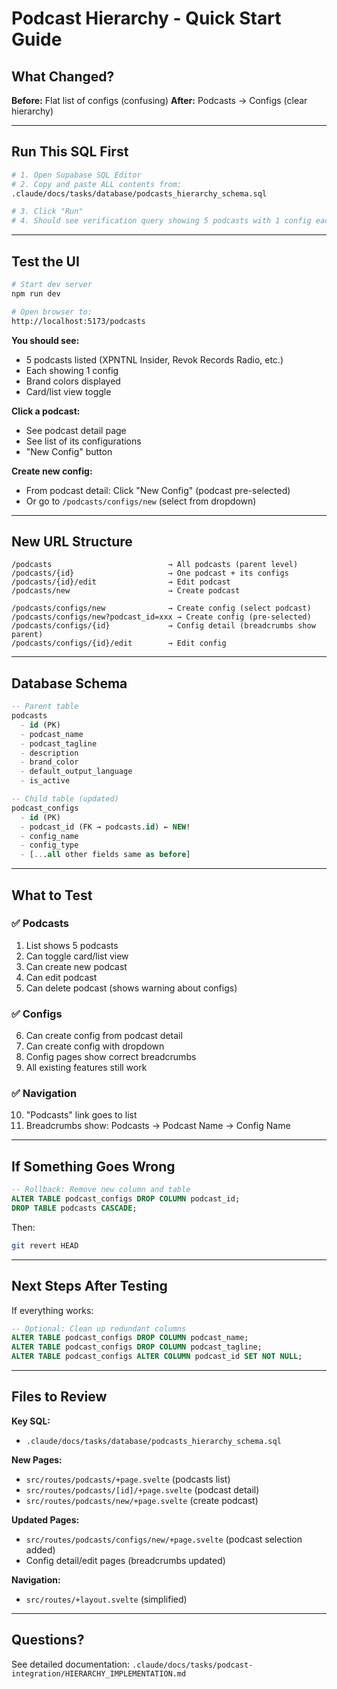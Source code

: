 # Podcast Hierarchy - Quick Start Guide

## What Changed?

**Before:** Flat list of configs (confusing)
**After:** Podcasts → Configs (clear hierarchy)

---

## Run This SQL First

```bash
# 1. Open Supabase SQL Editor
# 2. Copy and paste ALL contents from:
.claude/docs/tasks/database/podcasts_hierarchy_schema.sql

# 3. Click "Run"
# 4. Should see verification query showing 5 podcasts with 1 config each
```

---

## Test the UI

```bash
# Start dev server
npm run dev

# Open browser to:
http://localhost:5173/podcasts
```

**You should see:**
- 5 podcasts listed (XPNTNL Insider, Revok Records Radio, etc.)
- Each showing 1 config
- Brand colors displayed
- Card/list view toggle

**Click a podcast:**
- See podcast detail page
- See list of its configurations
- "New Config" button

**Create new config:**
- From podcast detail: Click "New Config" (podcast pre-selected)
- Or go to `/podcasts/configs/new` (select from dropdown)

---

## New URL Structure

```
/podcasts                          → All podcasts (parent level)
/podcasts/{id}                     → One podcast + its configs
/podcasts/{id}/edit                → Edit podcast
/podcasts/new                      → Create podcast

/podcasts/configs/new              → Create config (select podcast)
/podcasts/configs/new?podcast_id=xxx → Create config (pre-selected)
/podcasts/configs/{id}             → Config detail (breadcrumbs show parent)
/podcasts/configs/{id}/edit        → Edit config
```

---

## Database Schema

```sql
-- Parent table
podcasts
  - id (PK)
  - podcast_name
  - podcast_tagline
  - description
  - brand_color
  - default_output_language
  - is_active

-- Child table (updated)
podcast_configs
  - id (PK)
  - podcast_id (FK → podcasts.id) ← NEW!
  - config_name
  - config_type
  - [...all other fields same as before]
```

---

## What to Test

### ✅ Podcasts
1. List shows 5 podcasts
2. Can toggle card/list view
3. Can create new podcast
4. Can edit podcast
5. Can delete podcast (shows warning about configs)

### ✅ Configs
6. Can create config from podcast detail
7. Can create config with dropdown
8. Config pages show correct breadcrumbs
9. All existing features still work

### ✅ Navigation
10. "Podcasts" link goes to list
11. Breadcrumbs show: Podcasts → Podcast Name → Config Name

---

## If Something Goes Wrong

```sql
-- Rollback: Remove new column and table
ALTER TABLE podcast_configs DROP COLUMN podcast_id;
DROP TABLE podcasts CASCADE;
```

Then:
```bash
git revert HEAD
```

---

## Next Steps After Testing

If everything works:

```sql
-- Optional: Clean up redundant columns
ALTER TABLE podcast_configs DROP COLUMN podcast_name;
ALTER TABLE podcast_configs DROP COLUMN podcast_tagline;
ALTER TABLE podcast_configs ALTER COLUMN podcast_id SET NOT NULL;
```

---

## Files to Review

**Key SQL:**
- `.claude/docs/tasks/database/podcasts_hierarchy_schema.sql`

**New Pages:**
- `src/routes/podcasts/+page.svelte` (podcasts list)
- `src/routes/podcasts/[id]/+page.svelte` (podcast detail)
- `src/routes/podcasts/new/+page.svelte` (create podcast)

**Updated Pages:**
- `src/routes/podcasts/configs/new/+page.svelte` (podcast selection added)
- Config detail/edit pages (breadcrumbs updated)

**Navigation:**
- `src/routes/+layout.svelte` (simplified)

---

## Questions?

See detailed documentation:
`.claude/docs/tasks/podcast-integration/HIERARCHY_IMPLEMENTATION.md`
